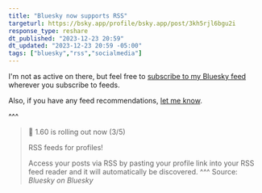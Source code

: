```yaml
---
title: "Bluesky now supports RSS"
targeturl: https://bsky.app/profile/bsky.app/post/3kh5rjl6bgu2i
response_type: reshare
dt_published: "2023-12-23 20:59"
dt_updated: "2023-12-23 20:59 -05:00"
tags: ["bluesky","rss","socialmedia"]
---
```


I'm not as active on there, but feel free to [subscribe to my Bluesky feed](https://bsky.app/profile/did:plc:pme7qquljcdx6i4zyawoxypd/rss) wherever you subscribe to feeds.

Also, if you have any feed recommendations, [let me know](/contact). 

^^^
> 📢 1.60 is rolling out now (3/5)  
>   
> RSS feeds for profiles!  
>   
> Access your posts via RSS by pasting your profile link into your RSS feed reader and it will automatically be discovered.
^^^ Source: *Bluesky on Bluesky*

